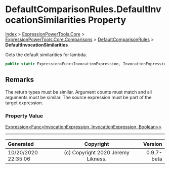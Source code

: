 ﻿# DefaultComparisonRules.DefaultInvocationSimilarities Property

[Index](../index.md) > [ExpressionPowerTools.Core](ExpressionPowerTools.Core.a.md) > [ExpressionPowerTools.Core.Comparisons](ExpressionPowerTools.Core.Comparisons.n.md) > [DefaultComparisonRules](ExpressionPowerTools.Core.Comparisons.DefaultComparisonRules.cs.md) > **DefaultInvocationSimilarities**

Gets the default similarities for lambda.

```csharp
public static Expression<Func<InvocationExpression, InvocationExpression, Boolean>> DefaultInvocationSimilarities { get; }
```

## Remarks

The return types must be similar. Argument counts must match and all arguments must be
            similar. The source expression must be part of the target expression.

### Property Value

 [Expression&lt;Func&lt;InvocationExpression, InvocationExpression, Boolean>>](https://docs.microsoft.com/dotnet/api/system.linq.expressions.expression-1) 


---

| Generated | Copyright | Version |
| :-- | :-: | --: |
| 10/20/2020 22:35:06 | (c) Copyright 2020 Jeremy Likness. | 0.9.7-beta |
